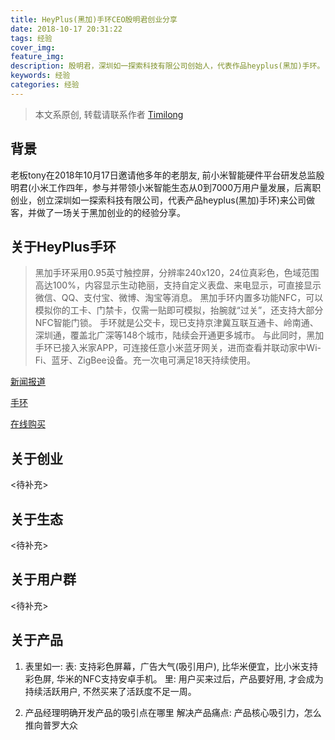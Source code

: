 ```yaml
---
title: HeyPlus(黑加)手环CEO殷明君创业分享
date: 2018-10-17 20:31:22
tags: 经验
cover_img:
feature_img:
description: 殷明君，深圳如一探索科技有限公司创始人，代表作品heyplus(黑加)手环。
keywords: 经验
categories: 经验
---
```


> 本文系原创, 转载请联系作者 [Timilong](http://blog.timilong.com/about)

## 背景
老板tony在2018年10月17日邀请他多年的老朋友, 前小米智能硬件平台研发总监殷明君(小米工作四年，参与并带领小米智能生态从0到7000万用户量发展，后离职创业，创立深圳如一探索科技有限公司，代表产品heyplus(黑加)手环)来公司做客，并做了一场关于黑加创业的的经验分享。

## 关于HeyPlus手环
> 黑加手环采用0.95英寸触控屏，分辨率240x120，24位真彩色，色域范围高达100%，内容显示生动艳丽，支持自定义表盘、来电显示，可直接显示微信、QQ、支付宝、微博、淘宝等消息。
> 黑加手环内置多功能NFC，可以模拟你的工卡、门禁卡，仅需一贴即可模拟，抬腕就“过关”，还支持大部分NFC智能门锁。
> 手环就是公交卡，现已支持京津冀互联互通卡、岭南通、深圳通，覆盖北广深等148个城市，陆续会开通更多城市。
> 与此同时，黑加手环已接入米家APP，可连接任意小米蓝牙网关，进而查看并联动家中Wi-Fi、蓝牙、ZigBee设备。充一次电可满足18天持续使用。

[新闻报道](https://www.baidu.com/s?wd=%E9%BB%91%E5%8A%A0%E6%89%8B%E7%8E%AF)

[手环](http://5b0988e595225.cdn.sohucs.com/images/20180818/fda9dfa7f3494978852addfa3a8667a3.jpeg)

[在线购买](https://youpin.mi.com/detail?gid=103121)

## 关于创业
<待补充>

## 关于生态
<待补充>

## 关于用户群
<待补充>

## 关于产品
1. 表里如一:
   表: 支持彩色屏幕，广告大气(吸引用户), 比华米便宜，比小米支持彩色屏, 华米的NFC支持安卓手机。
   里: 用户买来过后，产品要好用, 才会成为持续活跃用户, 不然买来了活跃度不足一周。

2. 产品经理明确开发产品的吸引点在哪里
   解决产品痛点: 产品核心吸引力，怎么推向普罗大众
